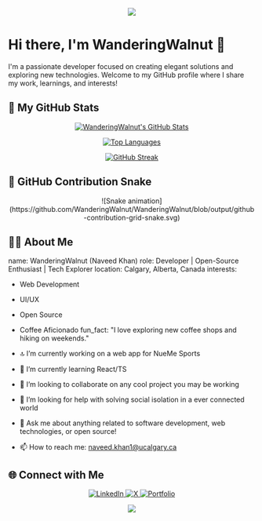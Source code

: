 <!-- Animated Header using Capsule Render -->
<p align="center">
  <img src="https://capsule-render.vercel.app/api?text=Hey%20Everyone!&animation=fadeIn&type=waving&color=gradient&height=100"/>
</p>

# Hi there, I'm WanderingWalnut 👋

I'm a passionate developer focused on creating elegant solutions and exploring new technologies. Welcome to my GitHub profile where I share my work, learnings, and interests!

## 🚀 My GitHub Stats

<p align="center">
  <!-- GitHub Stats Card with icons and a cool theme -->
  <a href="https://github.com/WanderingWalnut/github-readme-stats">
    <img src="https://github-readme-stats.vercel.app/api?username=WanderingWalnut&show_icons=true&theme=radical" alt="WanderingWalnut's GitHub Stats"/>
  </a>
</p>

<p align="center">
  <!-- Top Languages Card in a compact layout -->
  <a href="https://github.com/WanderingWalnut/github-readme-stats">
    <img src="https://github-readme-stats.vercel.app/api/top-langs/?username=WanderingWalnut&layout=compact&theme=radical" alt="Top Languages"/>
  </a>
</p>

<p align="center">
  <!-- GitHub Streak Card -->
  <a href="https://github.com/WanderingWalnut/github-readme-streak-stats">
    <img src="https://github-readme-streak-stats.herokuapp.com/?user=WanderingWalnut&theme=radical" alt="GitHub Streak"/>
  </a>
</p>

## 🐍 GitHub Contribution Snake

<p align="center">
![Snake animation](https://github.com/WanderingWalnut/WanderingWalnut/blob/output/github-contribution-grid-snake.svg)
</p>

## 👨‍💻 About Me


name: WanderingWalnut (Naveed Khan)
role: Developer | Open-Source Enthusiast | Tech Explorer
location: Calgary, Alberta, Canada
interests:
  - Web Development
  - UI/UX
  - Open Source
  - Coffee Aficionado
fun_fact: "I love exploring new coffee shops and hiking on weekends."


- 🔝 I’m currently working on a web app for NueMe Sports
- 🌱 I’m currently learning React/TS
- 👯️ I’m looking to collaborate on any cool project you may be working
- 🤔 I’m looking for help with solving social isolation in a ever connected world
- 💬 Ask me about anything related to software development, web technologies, or open source!
- 📫 How to reach me: [naveed.khan1@ucalgary.ca](naveed.khan1@ucalgary.ca)


## 🌐 Connect with Me

<p align="center">
  <a href="https://www.linkedin.com/in/naveed-khan-2393151b4/">
    <img src="https://img.shields.io/badge/LinkedIn-0077B5?style=for-the-badge&logo=linkedin&logoColor=white" alt="LinkedIn"/>
  </a>
  <a href="https://x.com/nkbuilds">
    <img src="https://img.shields.io/badge/X-1DA1F2?style=for-the-badge&logo=x&logoColor=white" alt="X"/>
  </a>
  <a href="https://naveedkhan.netlify.app/">
    <img src="https://img.shields.io/badge/Portfolio-000000?style=for-the-badge&logo=firefox&logoColor=white" alt="Portfolio"/>
  </a>
</p>

<p align="center">
  <img src="https://capsule-render.vercel.app/api?text=Keep%20Coding!&animation=fadeIn&type=smooth&color=gradient&height=50"/>
</p>
